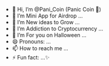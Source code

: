 - 👋 Hi, I’m @Pani_Coin (Panic Coin 👻)
- 👀 I’m Mini App for Airdrop ...
- 🌱 I’m New ideas to Grow ...
- 💞️ I’m Addiction to Cryptocurrency ...
- 🎃 I’m For you on Halloween ...
- 😄 Pronouns: ...
- 📫 How to reach me ...
- ⚡ Fun fact: ...✨
